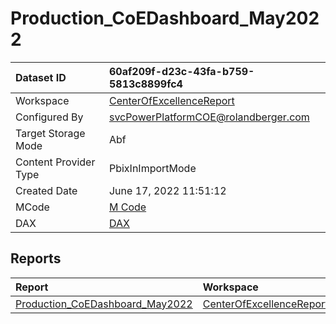 



# Production_CoEDashboard_May2022

|Dataset ID|60af209f-d23c-43fa-b759-5813c8899fc4|
| :--- | :--- |
|Workspace|[CenterOfExcellenceReport](../Workspaces/CenterOfExcellenceReport.md)|
|Configured By|svcPowerPlatformCOE@rolandberger.com|
|Target Storage Mode|Abf|
|Content Provider Type|PbixInImportMode|
|Created Date|June 17, 2022 11:51:12|
|MCode|[M Code](./Production_CoEDashboard_May2022/mcode.md)|
|DAX|[DAX](./Production_CoEDashboard_May2022/dax.md)|

## Reports

|Report|Workspace|
| :--- | :--- |
|[Production_CoEDashboard_May2022](../Reports/Production_CoEDashboard_May2022.md)|[CenterOfExcellenceReport](../Workspaces/CenterOfExcellenceReport.md)|
